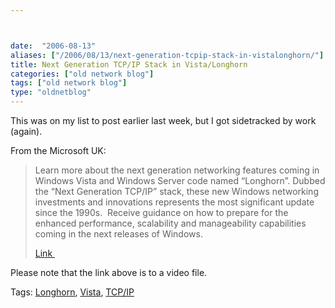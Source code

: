 ```yaml
---



date:  "2006-08-13"
aliases: ["/2006/08/13/next-generation-tcpip-stack-in-vistalonghorn/"]
title: Next Generation TCP/IP Stack in Vista/Longhorn
categories: ["old network blog"]
tags: ["old network blog"]
type: "oldnetblog"
---
```

This was on my list to post earlier last week, but I got sidetracked by work (again).


From the Microsoft UK:


<blockquote>Learn more about the next generation networking features coming in Windows Vista and Windows Server code named &#8220;Longhorn&#8221;. Dubbed the &#8220;Next Generation TCP/IP&#8221; stack, these new Windows networking investments and innovations represents the most significant update since the 1990s.  Receive guidance on how to prepare for the enhanced performance, scalability and manageability capabilities coming in the next releases of Windows.


<a href="http://www.microsoft.com/uk/technet/itsshowtime/sessionh.aspx?videoid=218">Link </a>


</blockquote>
Please note that the link above is to a video file.


Tags: <a href="http://technorati.com/tag/Longhorn" title="See the Technorati tag page for 'Longhorn'." rel="tag">Longhorn</a>, <a href="http://technorati.com/tag/Vista" title="See the Technorati tag page for 'Vista'." rel="tag">Vista</a>, <a href="http://technorati.com/tag/TCP%2FIP" title="See the Technorati tag page for 'TCP/IP'." rel="tag">TCP/IP</a>


